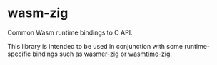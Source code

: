 # wasm-zig

Common Wasm runtime bindings to C API.

This library is intended to be used in conjunction with some runtime-specific bindings such
as [wasmer-zig] or [wasmtime-zig].

[wasmer-zig]: https://github.com/kubkon/wasmer-zig
[wasmtime-zig]: https://github.com/kubkon/wasmtime-zig
